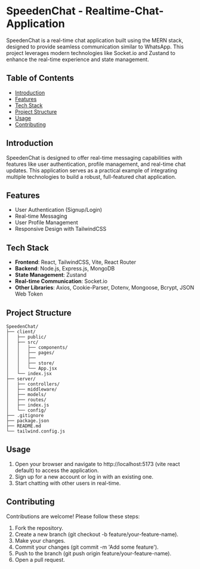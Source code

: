 # SpeedenChat - Realtime-Chat-Application

SpeedenChat is a real-time chat application built using the MERN stack, designed to provide seamless communication similar to WhatsApp. This project leverages modern technologies like Socket.io and Zustand to enhance the real-time experience and state management.

## Table of Contents

- [Introduction](#introduction)
- [Features](#features)
- [Tech Stack](#tech-stack)
- [Project Structure](#project-structure)
- [Usage](#usage)
- [Contributing](#contributing)

## Introduction

SpeedenChat is designed to offer real-time messaging capabilities with features like user authentication, profile management, and real-time chat updates. This application serves as a practical example of integrating multiple technologies to build a robust, full-featured chat application.

## Features

- User Authentication (Signup/Login)
- Real-time Messaging
- User Profile Management
- Responsive Design with TailwindCSS

## Tech Stack

- **Frontend**: React, TailwindCSS, Vite, React Router
- **Backend**: Node.js, Express.js, MongoDB
- **State Management**: Zustand
- **Real-time Communication**: Socket.io
- **Other Libraries**: Axios, Cookie-Parser, Dotenv, Mongoose, Bcrypt, JSON Web Token

## Project Structure

```plaintext
SpeedenChat/
├── client/
│   ├── public/
│   ├── src/
│   │   ├── components/
│   │   ├── pages/
│   │   ├── 
│   │   ├── store/
│   │   └── App.jsx
│   └── index.jsx
├── server/
│   ├── controllers/
│   ├── middleware/
│   ├── models/
│   ├── routes/
│   ├── index.js
│   └── config/
├── .gitignore
├── package.json
├── README.md
└── tailwind.config.js
```

## Usage
1. Open your browser and navigate to http://localhost:5173 (vite react default) to access the application.
2. Sign up for a new account or log in with an existing one.
3. Start chatting with other users in real-time.

## Contributing
Contributions are welcome! Please follow these steps:

1. Fork the repository.
2. Create a new branch (git checkout -b feature/your-feature-name).
3. Make your changes.
4. Commit your changes (git commit -m 'Add some feature').
5. Push to the branch (git push origin feature/your-feature-name).
6. Open a pull request.


